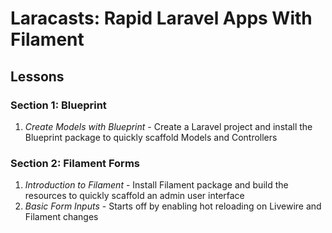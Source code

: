 # Laracasts: Rapid Laravel Apps With Filament

## Lessons

### Section 1: Blueprint

1. *Create Models with Blueprint* - Create a Laravel project and install the Blueprint package to quickly scaffold Models and Controllers

### Section 2: Filament Forms

1. *Introduction to Filament* - Install Filament package and build the resources to quickly scaffold an admin user interface
2. *Basic Form Inputs* - Starts off by enabling hot reloading on Livewire and Filament changes